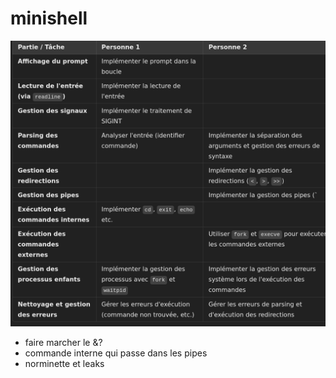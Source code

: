 # minishell

![alt text](<Screenshot from 2025-02-20 13-25-26.png>)








- faire marcher le &?
- commande interne qui passe dans les pipes
- norminette et leaks
